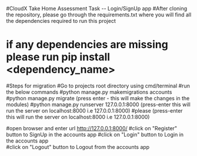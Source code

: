 #CloudX Take Home Assessment Task -- Login/SignUp app
#After cloning the repository, please go through the requirements.txt where you will find all the dependencies required to run this project
# if any dependencies are missing please run pip install <dependency_name>


#Steps for migration
#Go to projects root directory using cmd/terminal
#run the below commands
#python manage.py makemigrations accounts
#python manage.py migrate (press enter - this will make the changes in the modules)
#python manage.py runserver 127.0.0.1:8000 (press-enter this will run the server on localhost:8000 i.e 127.0.0.1:8000)
#please  (press-enter this will run the server on localhost:8000 i.e 127.0.0.1:8000)

#open browser and enter url http://127.0.0.1:8000/
#click on "Register" button to SignUp in the accounts app 
#click on "Login" button to Login in the accounts app  
#click on "Logout" button to Logout from the accounts app 

